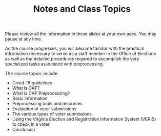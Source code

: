 ﻿---
layout: slide
title: "Notes and Class Topics"
---

Please review all the information in these slides at your own pace.  You may pause at any time.

As the course progresses, you will become familiar with the practical information necessary to serve as a staff member in the Office of Elections as well as the detailed procedures required to accomplish the very specialized tasks associated with preprocessing.  

The course topics include:
*  Covid-19 guidelines
*  What is CAP?
*  What is CAP Preprocessing?
*  Basic Information
*  Preprocessing tools and resources 
*  Evaluation of voter submissions
*  The various types of voter submissions
*  Using the Virginia Election and Registration Information System (VERIS) to check in a voter
*  Conclusion
